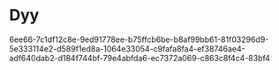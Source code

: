 # Dyy
6ee66-7c1df12c8e-9ed91778ee-b75ffcb6be-b8af99bb61-81f03296d9-5e333114e2-d589f1ed8a-1064e33054-c9fafa8fa4-ef38746ae4-adf640dab2-d184f744bf-79e4abfda6-ec7372a069-c863c8f4c4-83bf4
